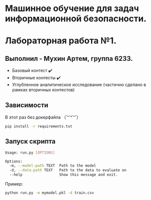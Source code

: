 # Машинное обучение для задач информационной безопасности.
# Лабораторная работа №1.

## Выполнил - Мухин Артем, группа 6233.

 * Базовый контест :heavy_check_mark:
 * Вторичные контесты :heavy_check_mark:
 * Углубленное аналитическое исследование (частично сделано в рамках вторичных контестов)

## Зависимости
В этот раз без докерфайла （︶^︶）

```bash
pip install -r requirements.txt
```

## Запуск скрипта 

```bash
Usage: run.py [OPTIONS]

Options:
  -m, --model-path TEXT  Path to the model
  -d, --data-path TEXT   Path to the data to evaluate on
  --help                 Show this message and exit.
```

Пример: 

```bash
python run.py -m mymodel.pkl -d train.csv
```